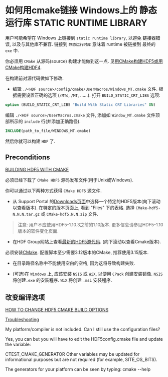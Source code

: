 # 如何用cmake链接 Windows上的 静态运行库 STATIC RUNTIME LIBRARY

用户可能希望在 Windows 上链接到 `static runtime library`, 以避免 链接器错误, 以及与其他库不兼容.
链接到  `静态运行时库` 意味着 runtime  被链接到 最终的 `exe` 中.

你必须用 `CMake` 从源码(source) 构建才能做到这一点.
见[用CMake构建HDF5或用CMake构建HDF4](https://portal.hdfgroup.org/display/support/Building+HDF4+with+CMake).

在构建前对源代码做如下修改.

+ 编辑 `./<HDF source>/config/cmake/UserMacros/Windows_MT.cmake` 文件.
根据需要设置正确的选项 (`/MTd`, `/MT`, ......).
打开 `BUILD_STATIC_CRT_LIBS` 选项:

```cmake
option (BUILD_STATIC_CRT_LIBS "Build With Static CRT Libraries" ON)
```

编辑 `./<HDF source>/UserMacros.cmake` 文件,
添加如  `Window_MT.cmake` 文件顶部所示的 `include` 行(并添加正确路径).

```cmake
INCLUDE(path_to_file/WINDOWS_MT.cmake)
```

然后你就可以构建 `HDF` 了.

## Preconditions

[BUILDING HDF5 WITH CMAKE](https://portal.hdfgroup.org/display/support/Building+HDF5+with+CMake)

必须已经下载了 `CMake HDF5` 源码发布文件(用于Unix或Windows).

你可以通过以下两种方式获得 `CMake HDF5` 源文件.

+ 从 Support Portal 的[Downloads页面][]中选择一个特定的HDF5版本(向下滚动以查看版本).
在特定的版本页面上, 看到 "Files" 下的表格.
选择 `CMake-hdf5-N.N.N.tar.gz` 或 `CMake-hdf5.N.N.zip` 文件.

>注意: 用户不应使用HDF5-1.10.3之前的1.10版本.
>更多信息请参见HDF5-1.10版本的软件变化页面.

+ 在HDF Group网站上查看[最新的HDF5源代码](https://www.hdfgroup.org/downloads/hdf5/source-code/).
(向下滚动以查看Cmake版本).

必须安装[CMake](http://www.cmake.org/).
配置脚本至少需要3.12版本的CMake, 推荐使用3.15版本.

+ 在目录路径名称中不能使用空白的空格, 因为这将导致构建失败.

+ (可选)在 `Windows` 上, 应该安装 `NSIS` 或 `WiX`, 以便用 `CPack` 创建安装镜像.
`NSIS`将创建`.exe` 的安装程序. `WiX` 将创建 `.msi` 安装程序.

[Downloads页面]: https://portal.hdfgroup.org/display/support/Downloads

## 改变编译选项

[HOW TO CHANGE HDF5 CMAKE BUILD OPTIONS](https://portal.hdfgroup.org/display/support/How+to+Change+HDF5+CMake+Build+Options)

[Troubleshooting](https://portal.hdfgroup.org/display/support/Building+HDF5+with+CMake)

My platform/compiler is not included. Can I still use the configuration files?

Yes, you can but you will have to edit the HDF5config.cmake file and update the variable:

   CTEST_CMAKE_GENERATOR
Other variables may be updated for informational purposes but are not required (for example, SITE_OS_BITS).

The generators for your platform can be seen by typing:
cmake --help
